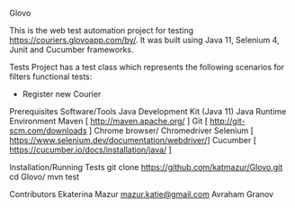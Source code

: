 Glovo

This is the web test automation project for testing https://couriers.glovoapp.com/by/. It was built using Java 11, Selenium 4, Junit and Cucumber frameworks.

Tests
Project has a test class which represents the following scenarios for filters functional tests:
- Register new Courier

Prerequisites Software/Tools
Java Development Kit (Java 11)
Java Runtime Environment
Maven [ http://maven.apache.org/ ]
Git [ http://git-scm.com/downloads ]
Chrome browser/ Chromedriver
Selenium  [ https://www.selenium.dev/documentation/webdriver/]
Cucumber [ https://cucumber.io/docs/installation/java/ ]

Installation/Running Tests
git clone https://github.com/katmazur/Glovo.git
cd Glovo/
mvn test

Contributors
Ekaterina Mazur mazur.katie@gmail.com
Avraham Granov
